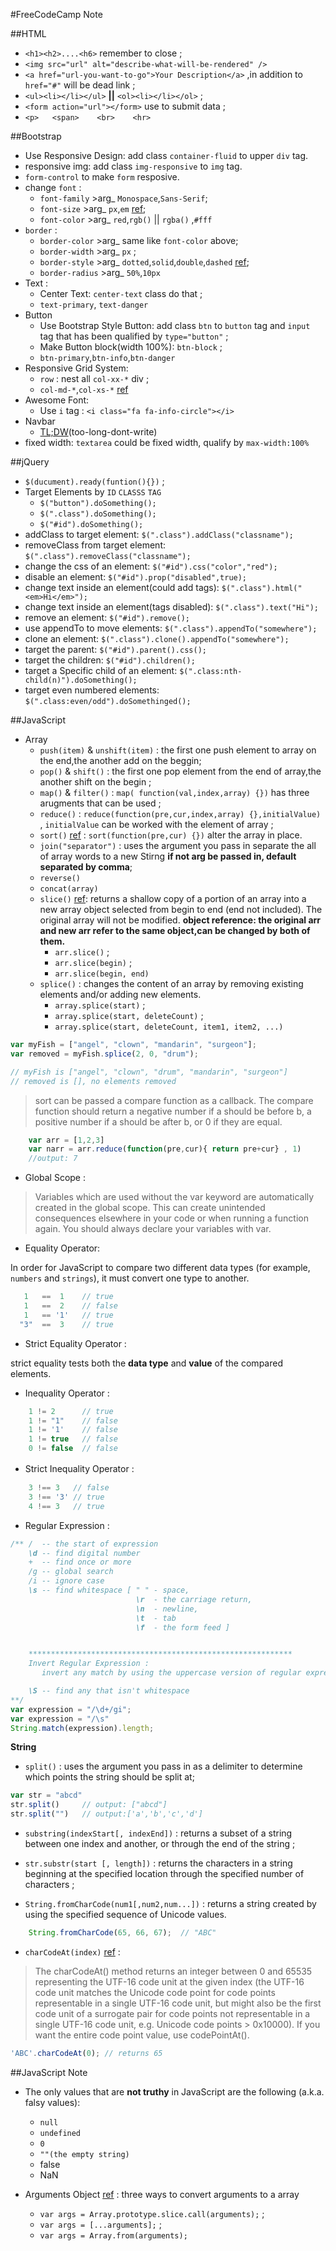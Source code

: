#FreeCodeCamp Note

##HTML

- `<h1><h2>....<h6>` remember to close ;
- `<img src="url" alt="describe-what-will-be-rendered" />`
- `<a href="url-you-want-to-go">Your Description</a>` ,in addition to `href="#"` will be dead link ;
- `<ul><li></li></ul>` **||** `<ol><li></li></ol>` ;
- `<form action="url"></form>` use to submit data ;
- `<p>   <span>    <br>    <hr>`

##Bootstrap

- Use Responsive Design: add class `container-fluid` to upper `div` tag.
- responsive img: add class `img-responsive` to `img` tag.
- `form-control` to make `form` resposive.
- change `font` :
    - `font-family` >arg_ `Monospace`,`Sans-Serif`;
    - `font-size`   >arg_ `px`,`em` [ref](https://www.w3.org/Style/Examples/007/units.en.html);
    - `font-color`  >arg_ `red`,`rgb()` || `rgba()` ,`#fff`
- `border` :
    - `border-color`  >arg_ same like `font-color` above;
    - `border-width`  >arg_ `px` ;
    - `border-style`  >arg_ `dotted`,`solid`,`double`,`dashed` [ref](http://www.w3school.com.cn/cssref/pr_border-style.asp); 
    - `border-radius` >arg_ `50%`,`10px`
- Text : 
    - Center Text: `center-text` class do that ;
    - `text-primary`, `text-danger`
- Button
    - Use Bootstrap Style Button: add class `btn` to `button` tag and `input` tag that has been qualified by `type="button"` ;
    - Make Button block(width 100%): `btn-block` ;
    - `btn-primary`,`btn-info`,`btn-danger`
- Responsive Grid System:
    - `row` : nest all `col-xx-*` div ; 
    - `col-md-*`,`col-xs-*` [ref](https://i.imgur.com/FaYuui8.png) 
- Awesome Font:
    - Use `i` tag : `<i class="fa fa-info-circle"></i>`
- Navbar
    + [TL;DW](http://getbootstrap.com/components/#navbar)(too-long-dont-write)
- fixed width: `textarea` could be fixed width, qualify by `max-width:100%`


##jQuery

- `$(ducument).ready(funtion(){})` ;
- Target Elements by `ID` `CLASSS` `TAG` 
    + `$("button").doSomething();` 
    + `$(".class").doSomething();` 
    + `$("#id").doSomething();` 
- addClass to target element: `$(".class").addClass("classname");` 
- removeClass from target element: `$(".class").removeClass("classname");` 
- change the css of an element: `$("#id").css("color","red");` 
- disable an element: `$("#id").prop("disabled",true);` 
- change text inside an element(could add tags): `$(".class").html("<em>Hi</em>");` 
- change text inside an element(tags disabled): `$(".class").text("Hi");` 
- remove an element: `$("#id").remove();` 
- use appendTo to move elements: `$(".class").appendTo("somewhere");` 
- clone an element: `$(".class").clone().appendTo("somewhere");` 
- target the parent: `$("#id").parent().css();` 
- target the children: `$("#id").children();` 
- target a Specific child of an element: `$(".class:nth-child(n)").doSomething();` 
- target even numbered elements: `$(".class:even/odd").doSomethinged();` 


##JavaScript

- Array
    + `push(item)` & `unshift(item)` : the first one push element to array on the end,the another add on the beggin;
    + `pop()` & `shift()` :  the first one pop element from the end of array,the another shift on the begin ;
    + `map()` &  `filter()` : `map( function(val,index,array) {})` has three arugments that can be used ;
    + `reduce()` : `reduce(function(pre,cur,index,array) {},initialValue)` , `initialValue` can be worked with the element of array ; 
    + `sort()` [ref](https://developer.mozilla.org/en-US/docs/Web/JavaScript/Reference/Global_Objects/Array/sort) :  `sort(function(pre,cur) {})` alter the array in place. 
    + `join("separator")` : uses the argument you pass in  separate the all of array words to a new Stirng **if not arg be passed in, default separated by comma**;
    + `reverse()` 
    + `concat(array)`
    + `slice()` [ref](https://developer.mozilla.org/en-US/docs/Web/JavaScript/Reference/Global_Objects/Array/slice): returns a shallow copy of a portion of an array into a new array object selected from begin to end (end not included). The original array will not be modified. **object reference: the original arr and new arr refer to the same object,can be changed by both of them.**
        * `arr.slice()` ;
        * `arr.slice(begin)` ;
        * `arr.slice(begin, end)`
    + `splice()` : changes the content of an array by removing existing elements and/or adding new elements.
        * `array.splice(start)` ;
        * `array.splice(start, deleteCount)` ;
        * `array.splice(start, deleteCount, item1, item2, ...)` 
```javascript
var myFish = ["angel", "clown", "mandarin", "surgeon"];
var removed = myFish.splice(2, 0, "drum");

// myFish is ["angel", "clown", "drum", "mandarin", "surgeon"] 
// removed is [], no elements removed
```


> sort can be passed a compare function as a callback. The compare function should return a negative number if a should be before b, a positive number if a should be after b, or 0 if they are equal.

```javascript
    var arr = [1,2,3]
    var narr = arr.reduce(function(pre,cur){ return pre+cur} , 1)
    //output: 7
```

- Global Scope : 

> Variables which are used without the var keyword are automatically created in the global scope. This can create unintended consequences elsewhere in your code or when running a function again. You should always declare your variables with var.

- Equality Operator:

In order for JavaScript to compare two different data types (for example, `numbers` and `strings`), it must convert one type to another.

```javascript
   1   ==  1    // true
   1   ==  2    // false
   1   == '1'   // true
  "3"  ==  3    // true
```

- Strict Equality Operator : 

 strict equality tests both the __data type__ and __value__ of the compared elements.

-  Inequality Operator :

```javascript
    1 != 2      // true
    1 != "1"    // false
    1 != '1'    // false
    1 != true   // false
    0 != false  // false
```

- Strict Inequality Operator :　

```javascript
    3 !== 3   // false
    3 !== '3' // true
    4 !== 3   // true
```

- Regular Expression :

```javascript
/** /  -- the start of expression 
    \d -- find digital number
    +  -- find once or more 
    /g -- global search  
    /i -- ignore case  
    \s -- find whitespace [ " " - space, 
                            \r  - the carriage return,
                            \n  - newline,
                            \t  - tab
                            \f  - the form feed ]


    ***********************************************************
    Invert Regular Expression : 
       invert any match by using the uppercase version of regular expression selector. 

    \S -- find any that isn't whitespace
**/
var expression = "/\d+/gi";
var expression = "/\s"
String.match(expression).length;
```


**String**

- `split()` : uses the argument you pass in as a delimiter to determine which points the string should be split at;
```javascript
var str = "abcd"
str.split()     // output: ["abcd"]
str.split("")   // output:['a','b','c','d']
```

- `substring(indexStart[, indexEnd])` : returns a subset of a string between one index and another, or through the end of the string ;   

- `str.substr(start [, length])` : returns the characters in a string beginning at the specified location through the specified number of characters ;

-  `String.fromCharCode(num1[,num2,num...])` : returns a string created by using the specified sequence of Unicode values.
```javascript
    String.fromCharCode(65, 66, 67);  // "ABC"
```
   
- `charCodeAt(index)` [ref](https://developer.mozilla.org/en-US/docs/Web/JavaScript/Reference/Global_Objects/String/charCodeAt) : 

> The charCodeAt() method returns an integer between 0 and 65535 representing the UTF-16 code unit at the given index (the UTF-16 code unit matches the Unicode code point for code points representable in a single UTF-16 code unit, but might also be the first code unit of a surrogate pair for code points not representable in a single UTF-16 code unit, e.g. Unicode code points > 0x10000). If you want the entire code point value, use codePointAt(). 

```javascript
'ABC'.charCodeAt(0); // returns 65
```

##JavaScript Note

- The only values that are **not truthy** in JavaScript are the following (a.k.a. falsy values):
    + `null`
    + `undefined`
    + `0`
    + `""(the empty string)`
    + false
    + NaN

- Arguments Object [ref](https://developer.mozilla.org/en-US/docs/Web/JavaScript/Reference/Functions/arguments) : three ways to convert arguments to a array
    + `var args = Array.prototype.slice.call(arguments);` ;
    + `var args = [...arguments];` ;
    + `var args = Array.from(arguments);` 
